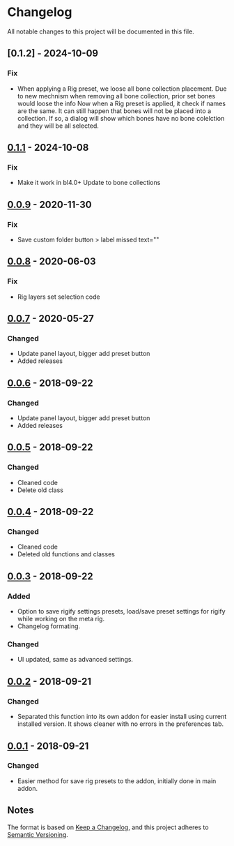 # Changelog
All notable changes to this project will be documented in this file.

## [0.1.2] - 2024-10-09
### Fix
- When applying a Rig preset, we loose all bone collection placement. Due to new mechnism when removing all bone collection, prior set bones would loose the info
  Now when a Rig preset is applied, it check if names are the same. It can still happen that bones will not be placed into a collection. If so, a dialog will show which bones have no bone colelction and they will be all selected.

## [0.1.1] - 2024-10-08
### Fix
- Make it work in bl4.0+
  Update to bone collections

## [0.0.9] - 2020-11-30
### Fix
- Save custom folder button > label missed text=""

## [0.0.8] - 2020-06-03
### Fix
- Rig layers set selection code


## [0.0.7] - 2020-05-27
### Changed
- Update panel layout, bigger add preset button
- Added releases

## [0.0.6] - 2018-09-22
### Changed
- Update panel layout, bigger add preset button
- Added releases

## [0.0.5] - 2018-09-22
### Changed
- Cleaned code
- Delete old class

## [0.0.4] - 2018-09-22
### Changed
- Cleaned code
- Deleted old functions and classes

## [0.0.3] - 2018-09-22
### Added
- Option to save rigify settings presets, load/save preset settings for rigify while working on the meta rig.
- Changelog formating.

### Changed
- UI updated, same as advanced settings.

## [0.0.2] - 2018-09-21
### Changed
- Separated this function into its own addon for easier install using current installed version. It shows cleaner with no errors in the preferences tab.

## [0.0.1] - 2018-09-21
### Changed
- Easier method for save rig presets to the addon, initially done in main addon.

## Notes
The format is based on [Keep a Changelog](https://keepachangelog.com/en/1.0.0/),
and this project adheres to [Semantic Versioning](https://semver.org/spec/v2.0.0.html).
<!--### Official Rigify Info-->

[0.1.1]:https://github.com/schroef/Rigify-Save-Presets/releases/tag/v0.1.1
[0.1.0]:https://github.com/schroef/Rigify-Save-Presets/releases/tag/v0.1.0
[0.0.9]:https://github.com/schroef/Rigify-Save-Presets/releases/tag/v0.0.9
[0.0.8]:https://github.com/schroef/Rigify-Save-Presets/releases/tag/v0.0.8
[0.0.7]:https://github.com/schroef/Rigify-Save-Presets/releases/tag/v0.0.7
[0.0.6]:https://github.com/schroef/Rigify-Save-Presets/releases/tag/v0.0.6
[0.0.5]:https://github.com/schroef/Rigify-Save-Presets/releases/tag/v0.0.5
[0.0.4]:https://github.com/schroef/Rigify-Save-Presets/releases/tag/v0.0.4
[0.0.3]:https://github.com/schroef/Rigify-Save-Presets/releases/tag/v0.0.3
[0.0.2]:https://github.com/schroef/Rigify-Save-Presets/releases/tag/v0.0.2
[0.0.1]:https://github.com/schroef/Rigify-Save-Presets/releases/tag/v0.0.1